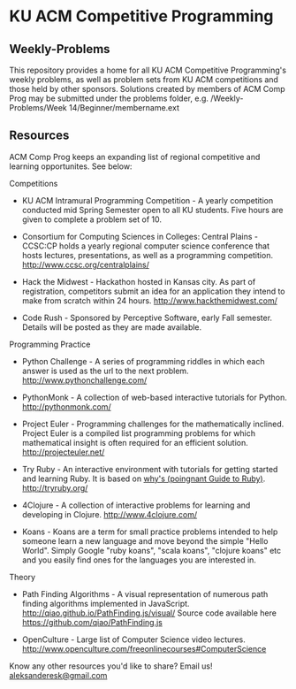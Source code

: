 KU ACM Competitive Programming
==============================

Weekly-Problems
---------------

This repository provides a home for all KU ACM Competitive Programming's weekly problems, as well as problem sets from KU ACM competitions and those held by other sponsors. Solutions created by members of ACM Comp Prog may be submitted under the problems folder, e.g.
/Weekly-Problems/Week 14/Beginner/membername.ext

Resources
---------

ACM Comp Prog keeps an expanding list of regional competitive and learning opportunites. See below:

Competitions
- KU ACM Intramural Programming Competition - A yearly competition conducted mid Spring Semester open to all KU students. Five hours are given to complete a problem set of 10. 

- Consortium for Computing Sciences in Colleges: Central Plains - CCSC:CP holds a yearly regional computer science conference that hosts lectures, presentations, as well as a programming competition. http://www.ccsc.org/centralplains/

- Hack the Midwest - Hackathon hosted in Kansas city. As part of registration, competitors submit an idea for an application they intend to make from scratch within 24 hours. http://www.hackthemidwest.com/

- Code Rush - Sponsored by Perceptive Software, early Fall semester. Details will be posted as they are made available. 

Programming Practice
- Python Challenge - A series of programming riddles in which each answer is used as the url to the next problem. http://www.pythonchallenge.com/ 

- PythonMonk - A collection of web-based interactive tutorials for Python. http://pythonmonk.com/

- Project Euler - Programming challenges for the mathematically inclined. Project Euler is a compiled list programming problems for which mathematical insight is often required for an efficient solution. http://projecteuler.net/ 

- Try Ruby - An interactive environment with tutorials for getting started and learning Ruby.  It is based on [why's (poingnant Guide to Ruby)](http://en.wikipedia.org/wiki/Why's_(poignant)_Guide_to_Ruby).  http://tryruby.org/

- 4Clojure - A collection of interactive problems for learning and developing in Clojure. http://www.4clojure.com/

- Koans - Koans are a term for small practice problems intended to help someone learn a new language and move beyond the simple "Hello World".  Simply Google "ruby koans", "scala koans", "clojure koans" etc and you easily find ones for the languages you are interested in.

Theory
- Path Finding Algorithms - A visual representation of numerous path finding algorithms implemented in JavaScript. http://qiao.github.io/PathFinding.js/visual/ Source code available here https://github.com/qiao/PathFinding.js

- OpenCulture - Large list of Computer Science video lectures. http://www.openculture.com/freeonlinecourses#ComputerScience

Know any other resources you'd like to share? Email us! aleksanderesk@gmail.com
